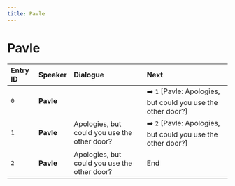 ```yaml
---
title: Pavle
---
```


# Pavle


| Entry ID | Speaker | Dialogue | Next |
| :------- | :------ | :------- | :------------ |
| `0` | **Pavle** |  | ➡️ `1` \[Pavle: Apologies, but could you use the other door?\] |
| `1` | **Pavle** | Apologies, but could you use the other door? | ➡️ `2` \[Pavle: Apologies, but could you use the other door?\] |
| `2` | **Pavle** | Apologies, but could you use the other door? | End |
